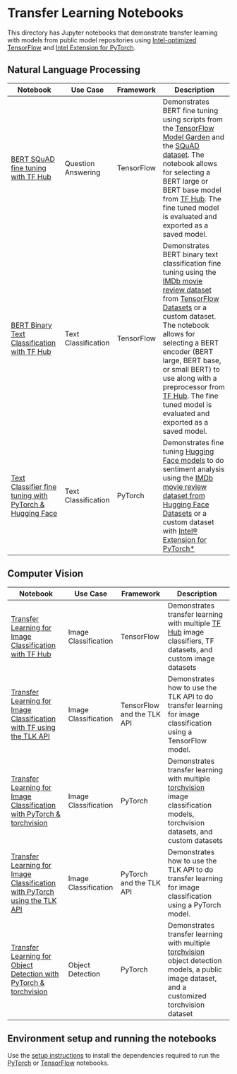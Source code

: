 # Transfer Learning Notebooks

This directory has Jupyter notebooks that demonstrate transfer learning with
models from public model repositories using
[Intel-optimized TensorFlow](https://pypi.org/project/intel-tensorflow/)
and [Intel Extension for PyTorch](https://github.com/intel/intel-extension-for-pytorch).

## Natural Language Processing

| Notebook | Use Case | Framework| Description |
| ---------| ---------|----------|-------------|
| [BERT SQuAD fine tuning with TF Hub](/notebooks/question_answering/tfhub_question_answering) | Question Answering | TensorFlow | Demonstrates BERT fine tuning using scripts from the [TensorFlow Model Garden](https://github.com/tensorflow/models) and the [SQuAD dataset](https://rajpurkar.github.io/SQuAD-explorer/). The notebook allows for selecting a BERT large or BERT base model from [TF Hub](https://tfhub.dev). The fine tuned model is evaluated and exported as a saved model. |
| [BERT Binary Text Classification with TF Hub](/notebooks/text_classification/tfhub_text_classification) | Text Classification | TensorFlow | Demonstrates BERT binary text classification fine tuning using the [IMDb movie review dataset](https://www.tensorflow.org/datasets/catalog/imdb_reviews) from [TensorFlow Datasets](https://www.tensorflow.org/datasets) or a custom dataset. The notebook allows for selecting a BERT encoder (BERT large, BERT base, or small BERT) to use along with a preprocessor from [TF Hub](https://tfhub.dev). The fine tuned model is evaluated and exported as a saved model. |
| [Text Classifier fine tuning with PyTorch & Hugging Face](/notebooks/text_classification/pytorch_text_classification) | Text Classification | PyTorch |Demonstrates fine tuning [Hugging Face models](https://huggingface.co/models) to do sentiment analysis using the [IMDb movie review dataset from Hugging Face Datasets](https://huggingface.co/datasets/imdb) or a custom dataset with [Intel® Extension for PyTorch*](https://github.com/intel/intel-extension-for-pytorch) |

## Computer Vision

| Notebook | Use Case |  Framework | Description |
| ---------| ---------|------------|-------------|
| [Transfer Learning for Image Classification with TF Hub](/notebooks/image_classification/tf_image_classification) | Image Classification | TensorFlow | Demonstrates transfer learning with multiple [TF Hub](https://tfhub.dev) image classifiers, TF datasets, and custom image datasets |
| [Transfer Learning for Image Classification with TF using the TLK API](/notebooks/image_classification/tlk_api_tf_image_classification) | Image Classification | TensorFlow and the TLK API | Demonstrates how to use the TLK API to do transfer learning for image classification using a TensorFlow model. |
| [Transfer Learning for Image Classification with PyTorch & torchvision](/notebooks/image_classification/pytorch_image_classification) | Image Classification | PyTorch | Demonstrates transfer learning with multiple [torchvision](https://pytorch.org/vision/stable/index.html) image classification models, torchvision datasets, and custom datasets |
| [Transfer Learning for Image Classification with PyTorch using the TLK API](/notebooks/image_classification/tlk_api_pyt_image_classification) | Image Classification | PyTorch and the TLK API | Demonstrates how to use the TLK API to do transfer learning for image classification using a PyTorch model. |
| [Transfer Learning for Object Detection with PyTorch & torchvision](/notebooks/object_detection/pytorch_object_detection) | Object Detection | PyTorch |Demonstrates transfer learning with multiple [torchvision](https://pytorch.org/vision/stable/index.html) object detection models, a public image dataset, and a customized torchvision dataset |

## Environment setup and running the notebooks

Use the [setup instructions](setup.md) to install the dependencies required to run the
[PyTorch](setup.md#pytorch-environment) or [TensorFlow](setup.md#tensorflow-environment) notebooks.
